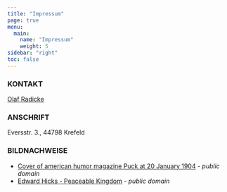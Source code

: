 ```yaml
---
title: "Impressum"
page: true
menu:
  main:
    name: "Impressum"
    weight: 5
sidebar: "right"
toc: false
---
```



### KONTAKT

[Olaf Radicke](mailto:briefkasten@olaf-radicke.de)

### ANSCHRIFT

Eversstr. 3., 44798 Krefeld

### BILDNACHWEISE

- [Cover of american humor magazine Puck at 20 January 1904](https://commons.wikimedia.org/w/index.php?title=File:%22Peace%22_detail,_A_house_of_cards,_Puck_cover_(cropped).jpg&oldid=731859871) - *public domain*
- [Edward Hicks - Peaceable Kingdom](https://commons.wikimedia.org/w/index.php?title=File:Edward_Hicks_-_Peaceable_Kingdom.jpg&oldid=718098165) - *public domain*